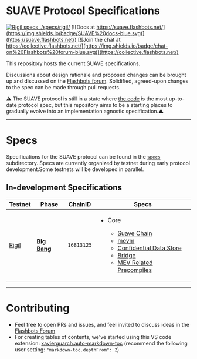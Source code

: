 # SUAVE Protocol Specifications

[![Rigil specs ./specs/rigil/](https://img.shields.io/badge/jump%20into-Rigil%20Specs-blue.svg)](./specs/rigil/)
[![Docs at https://suave.flashbots.net/](https://img.shields.io/badge/SUAVE%20docs-blue.svg)](https://suave.flashbots.net/)
[![Join the chat at https://collective.flashbots.net/](https://img.shields.io/badge/chat-on%20Flashbots%20forum-blue.svg)](https://collective.flashbots.net/)

This repository hosts the current SUAVE specifications.

Discussions about design rationale and proposed changes can be brought up and discussed on the [Flashbots forum](https://collective.flashbots.net/). Solidified, agreed-upon changes to the spec can be made through pull requests.

⚠️ The SUAVE protocol is still in a state where [the code](https://github.com/flashbots/) is the most up-to-date protocol spec, but this repository aims to be a starting places to gradually evolve into an implementation agnostic specification.⚠️

---


# Specs

Specifications for the SUAVE protocol can be found in the [`specs`](specs/) subdirectory. Specs are currently organized by testnet during early protocol development.Some testnets will be developed in parallel.


## In-development Specifications

| Testnet | Phase | ChainID | Specs |
| - | - | - | - |
| [Rigil](/specs/rigil/) | [**Big Bang**](/assets/future_roadmap_draft.png) |`16813125` | <ul><li>Core</li><ul><li>[Suave Chain](specs/rigil/suave-chain.md)</li><li>[mevm](specs/rigil/mevm.md)</li><li>[Confidential Data Store](specs/rigil/confidential-data-store.md)</li><li>[Bridge](specs/rigil/bridge.md)</li><li>[MEV Related Precompiles](specs/rigil/precompiles.md)</li></ul></ul></ul>|

---

# Contributing

* Feel free to open PRs and issues, and feel invited to discuss ideas in the [Flashbots Forum](https://collective.flashbots.net/)
* For creating tables of contents, we've started using this VS code extension: [xavierguarch.auto-markdown-toc](https://marketplace.visualstudio.com/items?itemName=xavierguarch.auto-markdown-toc) (recommend the following user setting: `"markdown-toc.depthFrom": 2`)